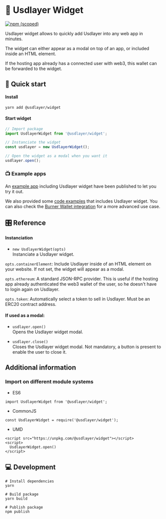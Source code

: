 # 🌚 Usdlayer Widget

[![npm (scoped)](https://img.shields.io/npm/v/@usdlayer/widget)](https://www.npmjs.com/package/@usdlayer/widget)

Usdlayer widget allows to quickly add Usdlayer into any web app in minutes.

The widget can either appear as a modal on top of an app, or included inside an HTML element. 

If the hosting app already has a connected user with web3, this wallet can be forwarded to the widget.

## 🎁 Quick start
#### Install

`yarn add @usdlayer/widget`
 
#### Start widget

```javascript
// Import package
import UsdlayerWidget from '@usdlayer/widget';

// Instanciate the widget
const usdlayer = new UsdlayerWidget();

// Open the widget as a modal when you want it
usdlayer.open();
```

### 📺 Example apps

An [example app](https://integration-example.usdlayer.com) including Usdlayer widget have been published to let you try it out.

We also provided some [code examples](../example-host) that includes Usdlayer widget. You can also check the [Burner Wallet integration](../burner-plugin/src/ui/UsdlayerPage.tsx) for a more advanced use case.

## 🎛 Reference

#### Instanciation

- `new UsdlayerWidget(opts)`  
Instanciate a Usdlayer widget.

`opts.containerElement`: Include Usdlayer inside of an HTML element on your website. If not set, the widget will appear as a modal.

`opts.ethereum`: A standard JSON-RPC provider. This is useful if the hosting app already authenticated the web3 wallet of the user, so he doesn't have to login again on Usdlayer.

`opts.token`: Automatically select a token to sell in Usdlayer. Must be an ERC20 contract address.

#### If used as a modal:
- `usdlayer.open()`  
Opens the Usdlayer widget modal.


- `usdlayer.close()`  
Closes the Usdlayer widget modal. Not mandatory, a button is present to enable the user to close it.

## Additional information

### Import on different module systems

- ES6

`import UsdlayerWidget from '@usdlayer/widget';`

- CommonJS

`const UsdlayerWidget = require('@usdlayer/widget');`

- UMD

```
<script src="https://unpkg.com/@usdlayer/widget"></script>
<script> 
  UsdlayerWidget.open()
</script>
```

## 💻 Development

```
# Install dependencies
yarn

# Build package
yarn build

# Publish package
npm publish
```
